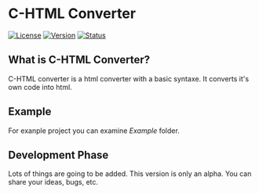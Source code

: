 # C-HTML Converter


[![License](https://img.shields.io/badge/license-MIT-green)](https://img.shields.io/badge/license-MIT-green)
[![Version](https://img.shields.io/badge/version-0.2-blue)](https://img.shields.io/badge/version-0.2-blue)
[![Status](https://img.shields.io/badge/status-alpha-red)](https://img.shields.io/badge/status-alpha-red)

## What is C-HTML Converter?
C-HTML converter is a html converter with a basic syntaxe. It converts it's own code into html.
## Example
For exanple project you can examine *Example* folder.

## Development Phase
Lots of things are going to be added. This version is only an alpha. You can share your ideas, bugs, etc.